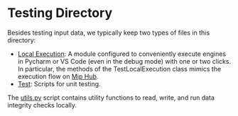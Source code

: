 # Testing Directory
Besides testing input data, we typically keep two types of files in this 
directory:
- [Local Execution](test_local_execution.py): A module configured to 
  conveniently execute engines in Pycharm or VS Code (even in the debug mode) 
  with one or two clicks. In particular, the methods of the 
  TestLocalExecution class mimics the execution flow on 
  [Mip Hub](https://www.mipwise.com/mip-hub).
- [Test](test_mip_procure.py): Scripts for unit testing.

The [utils.py](utils.py) script contains utility functions to read, write, 
and run data integrity checks locally.
